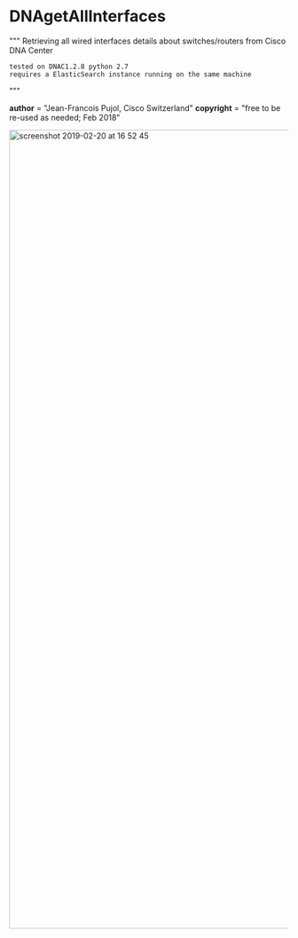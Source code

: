 # DNAgetAllInterfaces
"""
    Retrieving all wired interfaces details about switches/routers from Cisco DNA Center
   
    tested on DNAC1.2.8 python 2.7
    requires a ElasticSearch instance running on the same machine

"""

__author__      = "Jean-Francois Pujol, Cisco Switzerland"
__copyright__   = "free to be re-used as needed; Feb 2018"

<img width="1440" alt="screenshot 2019-02-20 at 16 52 45" src="https://user-images.githubusercontent.com/22447118/53113420-d8ebf700-3541-11e9-9d79-1327b41fea54.png">
